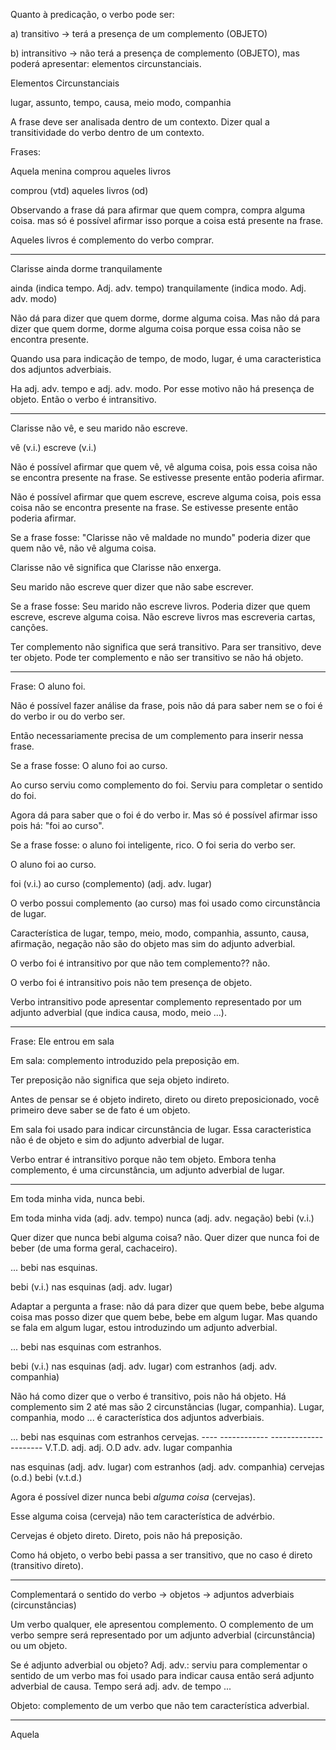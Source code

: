 Quanto à predicação, o verbo pode ser:

a) transitivo -> terá a presença de um complemento (OBJETO)

b) intransitivo -> não terá a presença de complemento (OBJETO),
		               mas poderá apresentar: elementos circunstanciais.

Elementos Circunstanciais

lugar, assunto, tempo, causa, meio   modo, companhia


A frase deve ser analisada dentro de um contexto.
Dizer qual a transitividade do verbo dentro de um contexto.

Frases:

Aquela menina comprou aqueles livros

comprou (vtd)
aqueles livros (od)

Observando a frase dá para afirmar que quem compra, compra alguma coisa.
  mas só é possível afirmar isso porque a coisa está presente na frase.

Aqueles livros é complemento do verbo comprar.

-----------------------

Clarisse ainda dorme tranquilamente

ainda (indica tempo. Adj. adv. tempo)
tranquilamente (indica modo. Adj. adv. modo)

Não dá para dizer que quem dorme, dorme alguma coisa.
Mas não dá para dizer que quem dorme, dorme alguma coisa
porque essa coisa não se encontra presente.

Quando usa para indicação de tempo, de modo, lugar, é uma
caracteristica dos adjuntos adverbiais.

Ha adj. adv. tempo e adj. adv. modo. Por esse
motivo não há presença de objeto. Então o verbo
é intransitivo.

-----------------------

Clarisse não vê, e seu marido não escreve.

vê (v.i.)
escreve (v.i.)

Não é possível afirmar que quem vê, vê alguma coisa, pois
essa coisa não se encontra presente na frase. Se estivesse
presente então poderia afirmar.

Não é possível afirmar que quem escreve, escreve alguma coisa, pois
essa coisa não se encontra presente na frase. Se estivesse presente
então poderia afirmar.

Se a frase fosse: "Clarisse não vê maldade no mundo" poderia
dizer que quem não vê, não vê alguma coisa.

Clarisse não vê significa que Clarisse não enxerga.

Seu marido não escreve quer dizer que não sabe escrever.

Se a frase fosse: Seu marido não escreve livros. Poderia
dizer que quem escreve, escreve alguma coisa.
Não escreve livros mas escreveria cartas, canções.

Ter complemento não significa que será transitivo.
Para ser transitivo, deve ter objeto.
Pode ter complemento e não ser transitivo se não há
objeto.

-----------------------

Frase: O aluno foi.

Não é possível fazer análise da frase, pois
não dá para saber nem se o foi é do verbo ir ou
do verbo ser.

Então necessariamente precisa de um complemento
para inserir nessa frase.

Se a frase fosse: O aluno foi ao curso.

Ao curso serviu como complemento do foi.
Serviu para completar o sentido do foi.

Agora dá para saber que o foi é do verbo ir.
Mas só é possível afirmar isso pois há: "foi ao curso".

Se a frase fosse: o aluno foi inteligente, rico.
O foi seria do verbo ser.

O aluno foi   ao curso.

foi (v.i.)
ao curso (complemento) (adj. adv. lugar)

O verbo possui complemento (ao curso) mas
foi usado como circunstância de lugar.

Característica de lugar, tempo, meio, modo,
companhia, assunto, causa, afirmação, negação
não são do objeto mas sim do adjunto adverbial.

O verbo foi é intransitivo por que não tem complemento?? não.

O verbo foi é intransitivo pois não tem presença de objeto.

Verbo intransitivo pode apresentar complemento representado
por um adjunto adverbial (que indica causa, modo, meio ...).

-----------------------

Frase: Ele entrou em sala

Em sala: complemento introduzido pela preposição em.

Ter preposição não significa que seja objeto indireto.

Antes de pensar se é objeto indireto, direto ou direto
preposicionado, você primeiro deve saber se de fato é
um objeto.

Em sala foi usado para indicar circunstância de lugar.
Essa caracteristica não é de objeto e sim do adjunto
adverbial de lugar.

Verbo entrar é intransitivo porque não tem objeto.
Embora tenha complemento, é uma circunstância, um
adjunto adverbial de lugar.

-----------------------

Em toda minha vida, nunca bebi.

Em toda minha vida (adj. adv. tempo)
nunca (adj. adv. negação)
bebi (v.i.)

Quer dizer que nunca bebi alguma coisa? não.
Quer dizer que nunca foi de beber (de uma
forma geral, cachaceiro).

... bebi nas esquinas.

bebi (v.i.)
nas esquinas (adj. adv. lugar)

Adaptar a pergunta a frase: não dá para dizer
que quem bebe, bebe alguma coisa mas posso dizer 
que quem bebe, bebe em algum lugar.
Mas quando se fala em algum lugar, estou introduzindo
um adjunto adverbial.

...  bebi nas esquinas com estranhos.

bebi (v.i.)
nas esquinas (adj. adv. lugar)
com estranhos (adj. adv. companhia)

Não há como dizer que o verbo é transitivo, pois
não há objeto.
Há complemento sim 2 até mas são
2 circunstâncias (lugar, companhia). Lugar,
companhia, modo ... é característica dos
adjuntos adverbiais.

...  bebi nas esquinas com estranhos cervejas.
    ---- ------------  ------------- --------
    V.T.D.   adj. 	    adj.       O.D
	     adv.           adv.
	    lugar	  companhia

nas esquinas (adj. adv. lugar)
com estranhos (adj. adv. companhia)
cervejas (o.d.)
bebi (v.t.d.)

Agora é possível dizer nunca bebi *alguma coisa* (cervejas).

Esse alguma coisa (cerveja) não tem característica de advérbio.

Cervejas é objeto direto.
Direto, pois não há preposição.

Como há objeto, o verbo bebi passa a ser transitivo, que
no caso é direto (transitivo direto).

-----------------------

Complementará o sentido do verbo
  -> objetos
  -> adjuntos adverbiais (circunstâncias)

Um verbo qualquer, ele apresentou complemento.
O complemento de um verbo sempre será representado
por um adjunto adverbial (circunstância) ou um objeto.

Se é adjunto adverbial ou objeto?
Adj. adv.: serviu para complementar o sentido de um verbo
mas foi usado para indicar causa então será
adjunto adverbial de causa. Tempo será adj. adv. de tempo ...

Objeto: complemento de um verbo que não tem característica
adverbial.

-----------------------

Aquela 
